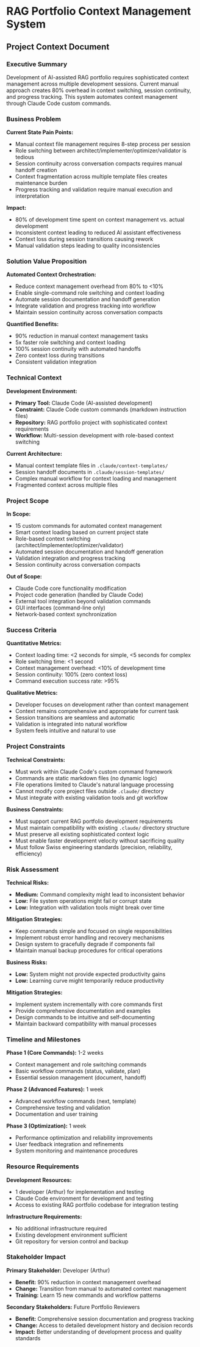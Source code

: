 # RAG Portfolio Context Management System
## Project Context Document

### **Executive Summary**
Development of AI-assisted RAG portfolio requires sophisticated context management across multiple development sessions. Current manual approach creates 80% overhead in context switching, session continuity, and progress tracking. This system automates context management through Claude Code custom commands.

### **Business Problem**
**Current State Pain Points:**
- Manual context file management requires 8-step process per session
- Role switching between architect/implementer/optimizer/validator is tedious
- Session continuity across conversation compacts requires manual handoff creation
- Context fragmentation across multiple template files creates maintenance burden
- Progress tracking and validation require manual execution and interpretation

**Impact:**
- 80% of development time spent on context management vs. actual development
- Inconsistent context leading to reduced AI assistant effectiveness
- Context loss during session transitions causing rework
- Manual validation steps leading to quality inconsistencies

### **Solution Value Proposition**
**Automated Context Orchestration:**
- Reduce context management overhead from 80% to <10%
- Enable single-command role switching and context loading
- Automate session documentation and handoff generation
- Integrate validation and progress tracking into workflow
- Maintain session continuity across conversation compacts

**Quantified Benefits:**
- 90% reduction in manual context management tasks
- 5x faster role switching and context loading
- 100% session continuity with automated handoffs
- Zero context loss during transitions
- Consistent validation integration

### **Technical Context**
**Development Environment:**
- **Primary Tool:** Claude Code (AI-assisted development)
- **Constraint:** Claude Code custom commands (markdown instruction files)
- **Repository:** RAG portfolio project with sophisticated context requirements
- **Workflow:** Multi-session development with role-based context switching

**Current Architecture:**
- Manual context template files in `.claude/context-templates/`
- Session handoff documents in `.claude/session-templates/`
- Complex manual workflow for context loading and management
- Fragmented context across multiple files

### **Project Scope**
**In Scope:**
- 15 custom commands for automated context management
- Smart context loading based on current project state
- Role-based context switching (architect/implementer/optimizer/validator)
- Automated session documentation and handoff generation
- Validation integration and progress tracking
- Session continuity across conversation compacts

**Out of Scope:**
- Claude Code core functionality modification
- Project code generation (handled by Claude Code)
- External tool integration beyond validation commands
- GUI interfaces (command-line only)
- Network-based context synchronization

### **Success Criteria**
**Quantitative Metrics:**
- Context loading time: <2 seconds for simple, <5 seconds for complex
- Role switching time: <1 second
- Context management overhead: <10% of development time
- Session continuity: 100% (zero context loss)
- Command execution success rate: >95%

**Qualitative Metrics:**
- Developer focuses on development rather than context management
- Context remains comprehensive and appropriate for current task
- Session transitions are seamless and automatic
- Validation is integrated into natural workflow
- System feels intuitive and natural to use

### **Project Constraints**
**Technical Constraints:**
- Must work within Claude Code's custom command framework
- Commands are static markdown files (no dynamic logic)
- File operations limited to Claude's natural language processing
- Cannot modify core project files outside `.claude/` directory
- Must integrate with existing validation tools and git workflow

**Business Constraints:**
- Must support current RAG portfolio development requirements
- Must maintain compatibility with existing `.claude/` directory structure
- Must preserve all existing sophisticated context logic
- Must enable faster development velocity without sacrificing quality
- Must follow Swiss engineering standards (precision, reliability, efficiency)

### **Risk Assessment**
**Technical Risks:**
- **Medium:** Command complexity might lead to inconsistent behavior
- **Low:** File system operations might fail or corrupt state
- **Low:** Integration with validation tools might break over time

**Mitigation Strategies:**
- Keep commands simple and focused on single responsibilities
- Implement robust error handling and recovery mechanisms
- Design system to gracefully degrade if components fail
- Maintain manual backup procedures for critical operations

**Business Risks:**
- **Low:** System might not provide expected productivity gains
- **Low:** Learning curve might temporarily reduce productivity

**Mitigation Strategies:**
- Implement system incrementally with core commands first
- Provide comprehensive documentation and examples
- Design commands to be intuitive and self-documenting
- Maintain backward compatibility with manual processes

### **Timeline and Milestones**
**Phase 1 (Core Commands):** 1-2 weeks
- Context management and role switching commands
- Basic workflow commands (status, validate, plan)
- Essential session management (document, handoff)

**Phase 2 (Advanced Features):** 1 week
- Advanced workflow commands (next, template)
- Comprehensive testing and validation
- Documentation and user training

**Phase 3 (Optimization):** 1 week
- Performance optimization and reliability improvements
- User feedback integration and refinements
- System monitoring and maintenance procedures

### **Resource Requirements**
**Development Resources:**
- 1 developer (Arthur) for implementation and testing
- Claude Code environment for development and testing
- Access to existing RAG portfolio codebase for integration testing

**Infrastructure Requirements:**
- No additional infrastructure required
- Existing development environment sufficient
- Git repository for version control and backup

### **Stakeholder Impact**
**Primary Stakeholder:** Developer (Arthur)
- **Benefit:** 90% reduction in context management overhead
- **Change:** Transition from manual to automated context management
- **Training:** Learn 15 new commands and workflow patterns

**Secondary Stakeholders:** Future Portfolio Reviewers
- **Benefit:** Comprehensive session documentation and progress tracking
- **Change:** Access to detailed development history and decision records
- **Impact:** Better understanding of development process and quality standards
